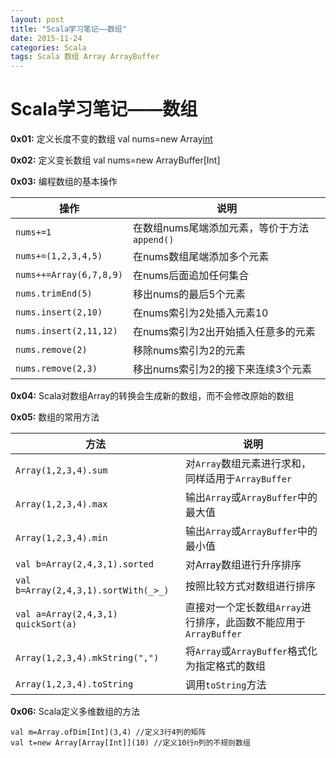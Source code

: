 ```yaml
---
layout: post
title: "Scala学习笔记——数组"
date: 2015-11-24
categories: Scala
tags: Scala 数组 Array ArrayBuffer
---
```


# Scala学习笔记——数组

**0x01:** 定义长度不变的数组
	val nums=new Array[int](10)

**0x02:** 定义变长数组
	val nums=new ArrayBuffer[Int]

**0x03:** 编程数组的基本操作

|操作                    |说明                                    |
|-----------------------|----------------------------------------|
|`nums+=1`              |在数组nums尾端添加元素，等价于方法`append()`|
|`nums+=(1,2,3,4,5)`    |在nums数组尾端添加多个元素                 |
|`nums++=Array(6,7,8,9)`|在nums后面追加任何集合                    |
|`nums.trimEnd(5)`      |移出nums的最后5个元素                     |
|`nums.insert(2,10)`    |在nums索引为2处插入元素10                 |
|`nums.insert(2,11,12)` |在nums索引为2出开始插入任意多的元素         |
|`nums.remove(2)`       |移除nums索引为2的元素                     |
|`nums.remove(2,3)`     |移出nums索引为2的接下来连续3个元素         | 

**0x04:** Scala对数组Array的转换会生成新的数组，而不会修改原始的数组

**0x05:** 数组的常用方法

|方法|说明|
|----|----|
|`Array(1,2,3,4).sum`|对`Array`数组元素进行求和，同样适用于`ArrayBuffer`|
|`Array(1,2,3,4).max`|输出`Array`或`ArrayBuffer`中的最大值|
|`Array(1,2,3,4).min`|输出`Array`或`ArrayBuffer`中的最小值|
|`val b=Array(2,4,3,1).sorted`|对Array数组进行升序排序|
|`val b=Array(2,4,3,1).sortWith(_>_)`|按照比较方式对数组进行排序|
|`val a=Array(2,4,3,1)`<br/>`quickSort(a)`|直接对一个定长数组`Array`进行排序，此函数不能应用于`ArrayBuffer`|
|`Array(1,2,3,4).mkString(",")`|将`Array`或`ArrayBuffer`格式化为指定格式的数组|
|`Array(1,2,3,4).toString`|调用`toString`方法|

**0x06:** Scala定义多维数组的方法

	val m=Array.ofDim[Int](3,4) //定义3行4列的矩阵
	val t=new Array[Array[Int]](10) //定义10行n列的不规则数组



